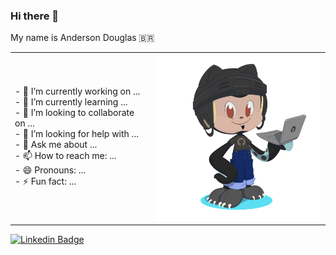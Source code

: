 <!-- <link href="css/style.css" rel="stylesheet"> -->

### Hi there 👋

My name is Anderson Douglas  🇧🇷

<table>
  <tr>
    <td>- 🔭 I’m currently working on ...<br>
        - 🌱 I’m currently learning ...<br>
        - 👯 I’m looking to collaborate on ...<br>
        - 🤔 I’m looking for help with ...<br>
        - 💬 Ask me about ...<br>
        - 📫 How to reach me: ...<br>
        - 😄 Pronouns: ...<br>
        - ⚡ Fun fact: ...<br>
    </td>
    <td><img src="https://github.com/Andersondos/Andersondos/blob/master/assets/image/octocat-Anderson-2.png" width="300"></td>

  </tr>
 
</table>


[![Linkedin Badge](https://img.shields.io/badge/-AndersonDouglas-blue?style=flat-square&logo=Linkedin&logoColor=white&link=https://www.linkedin.com/in/anderson-santos-desenvolvedor/)](https://www.linkedin.com/in/anderson-santos-desenvolvedor/)

<!--
**Andersondos/Andersondos** is a ✨ _special_ ✨ repository because its `README.md` (this file) appears on your GitHub profile.

Here are some ideas to get you started:

- 🔭 I’m currently working on ...
- 🌱 I’m currently learning ...
- 👯 I’m looking to collaborate on ...
- 🤔 I’m looking for help with ...
- 💬 Ask me about ...
- 📫 How to reach me: ...
- 😄 Pronouns: ...
- ⚡ Fun fact: ...
-->
